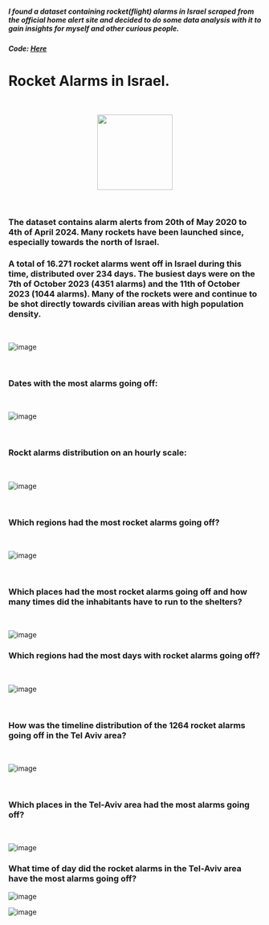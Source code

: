 ##### I found a dataset containing rocket(flight) alarms in Israel scraped from the official home alert site and decided to do some data analysis with it to gain insights for myself and other curious people. 
##### Code: [Here](https://github.com/ToriiX/miniprojects/blob/main/Rocketalarms_israel.ipynb)



# Rocket Alarms in Israel.

<br>


<p style="text-align: center;">
  <img src="https://github.com/user-attachments/assets/41a398ed-f914-46ee-acd2-1c02ab16b9a0" width="150" />
</p>

<br>

### The dataset contains alarm alerts from 20th of May 2020 to 4th of April 2024. Many rockets have been launched since, especially towards the north of Israel. 

### A total of 16.271 rocket alarms went off in Israel during this time, distributed over 234 days. The busiest days were on the 7th of October 2023 (4351 alarms) and the 11th of October 2023 (1044 alarms). Many of the rockets were and continue to be shot directly towards civilian areas with high population density.
<br>



![image](https://github.com/user-attachments/assets/04241e8c-9b60-421c-95f3-7644a1d27f0a)


<br>


### Dates with the most alarms going off:

<br>


![image](https://github.com/user-attachments/assets/ffd6a309-b363-4aba-8ca4-3a70384aaa6b)




<br>

### Rockt alarms distribution on an hourly scale:

<br>

![image](https://github.com/user-attachments/assets/5af504b7-0779-4aa1-a5c4-9323a5e184fe)


<br>

### Which regions had the most rocket alarms going off?

<br>

![image](https://github.com/user-attachments/assets/a0bc6e14-f23d-4b22-a12c-242d71710d9a)



<br>


### Which places had the most rocket alarms going off and how many times did the inhabitants have to run to the shelters? 

<br>

![image](https://github.com/user-attachments/assets/6130a742-ad02-418c-a7fe-f51a2ed52dac)



### Which regions had the most days with rocket alarms going off?

<br>

![image](https://github.com/user-attachments/assets/6c1be8aa-4d39-44ce-953f-3a3652202f20)

<br>




### How was the timeline distribution of the 1264 rocket alarms going off in the Tel Aviv area?

<br>

![image](https://github.com/user-attachments/assets/fbb6fd05-f47d-49a6-95cc-7005afa4f5df)

<br>



### Which places in the Tel-Aviv area had the most alarms going off?

<br>


![image](https://github.com/user-attachments/assets/56a233eb-26f3-43ab-a220-6ad4e5edcd16)


### What time of day did the rocket alarms in the Tel-Aviv area have the most alarms going off?

![image](https://github.com/user-attachments/assets/12af8964-bd62-447a-b5e3-cd46e888278a)



![image](https://github.com/user-attachments/assets/5c1b8f88-1c6f-445f-adc0-935fe5e55210)








